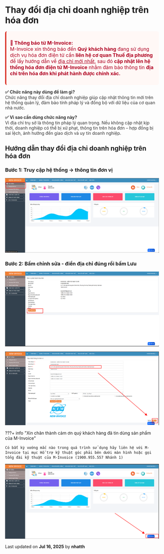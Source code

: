 # **Thay đổi địa chỉ doanh nghiệp trên hóa đơn**

<div style="font-size:16px; color:#b00020; background-color:#fff8f6; padding:12px; border-left:4px solid #d93025; border-radius:6px;">
  <p><strong>📢 Thông báo từ M-Invoice:</strong><br>
  M-Invoice xin thông báo đến <strong>Quý khách hàng</strong> đang sử dụng dịch vụ hóa đơn điện tử cần <strong>liên hệ cơ quan Thuế địa phương</strong> để lấy hướng dẫn về <u>địa chỉ mới nhất</u>, sau đó <strong>cập nhật lên hệ thống hóa đơn điện tử M-Invoice</strong> nhằm đảm bảo thông tin <strong>địa chỉ trên hóa đơn khi phát hành được chính xác.</strong></p>
</div>

<div style="font-size:14px; color:#333;">
  <p><strong>✅ Chức năng này dùng để làm gì?</strong><br>
  Chức năng thay đổi địa chỉ doanh nghiệp giúp cập nhật thông tin mới trên hệ thống quản lý, đảm bảo tính pháp lý và đồng bộ với dữ liệu của cơ quan nhà nước.</p>

  <p><strong>✅ Vì sao cần dùng chức năng này?</strong><br>
  Vì địa chỉ trụ sở là thông tin pháp lý quan trọng. Nếu không cập nhật kịp thời, doanh nghiệp có thể bị xử phạt, thông tin trên hóa đơn – hợp đồng bị sai lệch, ảnh hưởng đến giao dịch và uy tín doanh nghiệp.</p>
</div>

## **Hướng dẫn thay đổi địa chỉ doanh nghiệp trên hóa đơn**

### **Bước 1: Truy cập hệ thống -> thông tin đơn vị**

![Hình 1](../../assets/images/invoice2/2.0_new-diachi_1.png "Hãy bấm vào để xem rõ hơn")

### **Bước 2: Bấm chỉnh sửa - điền địa chỉ đúng rồi bấm Lưu**

![Hình 1](../../assets/images/invoice2/2.0_new-diachi_2.png "Hãy bấm vào để xem rõ hơn")

![Hình 1](../../assets/images/invoice2/2.0_new-diachi_3.png "Hãy bấm vào để xem rõ hơn")

???+ info "Xin chân thành cảm ơn quý khách hàng đã tin dùng sản phẩm của M-Invoice"

    Có bất kỳ vướng mắc nào trong quá trình sử dụng hãy liên hệ với M-Invoice tại mục Hỗ trợ kỹ thuật góc phải bên dưới màn hình hoặc gọi tổng đài kỹ thuật của M-Invoice (1900.955.557 Nhánh 1)

![Hình 12](../../assets/images/invoice2/2.0_new-hotro.png "Hãy bấm vào để xem rõ hơn")

<div class="last-updated">Last updated on <strong>Jul 16, 2025</strong> by <strong>nhatth</strong></div>
